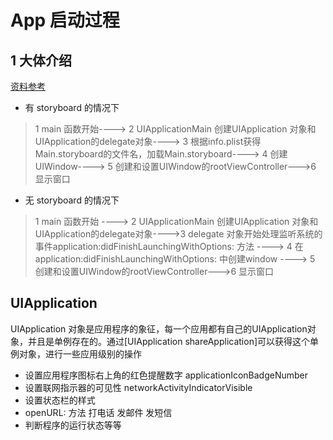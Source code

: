 # App 启动过程

## 1 大体介绍
[资料参考](http://www.cocoachina.com/ios/20161114/18054.html)  

* 有 storyboard 的情况下

> 1 main 函数开始----> 2 UIApplicationMain 创建UIApplication 对象和 UIApplication的delegate对象----> 3 根据info.plist获得Main.storyboard的文件名，加载Main.storyboard----> 4 创建UIWindow----> 5 创建和设置UIWindow的rootViewController--->6 显示窗口  


* 无 storyboard 的情况下

> 1 main 函数开始 ----> 2 UIApplicationMain 创建UIApplication 对象和 UIApplication的delegate对象---->3 delegate 对象开始处理监听系统的事件application:didFinishLaunchingWithOptions: 方法 ----> 4 在 application:didFinishLaunchingWithOptions: 中创建window  ----> 5 创建和设置UIWindow的rootViewController--->6 显示窗口  

## UIApplication  
UIApplication 对象是应用程序的象征，每一个应用都有自己的UIApplication对象，并且是单例存在的。通过[UIApplication shareApplication]可以获得这个单例对象，进行一些应用级别的操作

* 设置应用程序图标右上角的红色提醒数字 applicationIconBadgeNumber
* 设置联网指示器的可见性 networkActivityIndicatorVisible
* 设置状态栏的样式
* openURL: 方法  打电话 发邮件  发短信
* 判断程序的运行状态等等



